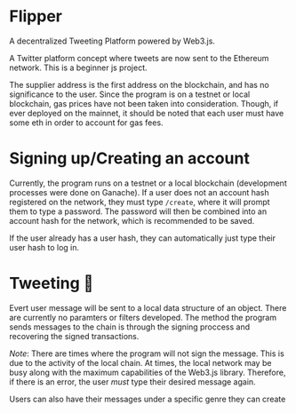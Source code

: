 # Flipper

A decentralized Tweeting Platform powered by Web3.js. 

A Twitter platform concept where tweets are now sent to the Ethereum network. This is a beginner js project.

The supplier address is the first address on the blockchain, and has no significance to the user. Since the program is on a testnet or local blockchain, gas prices have not been taken into consideration. Though, if ever deployed on the mainnet, it should be noted that each user must have some eth in order to account for gas fees.



# Signing up/Creating an account

Currently, the program runs on a testnet or a local blockchain (development processes were done on Ganache). If a user does not an account hash registered on the network, they must type `/create`, where it will prompt them to type a password. The password will then be combined into an account hash for the network, which is recommended to be saved. 


If the user already has a user hash, they can automatically just type their user hash to log in.

# Tweeting 🦜

Evert user message will be sent to a local data structure of an object. There are currently no paramters or filters developed. The method the program sends messages to the chain is through the signing proccess and recovering the signed transactions. 

*Note*: There are times where the program will not sign the message. This is due to the activity of the local chain. At times, the local network may be busy along with the maximum capabilities of the Web3.js library. Therefore, if there is an error, the user *must* type their desired message again. 

Users can also have their messages under a specific genre they can create
